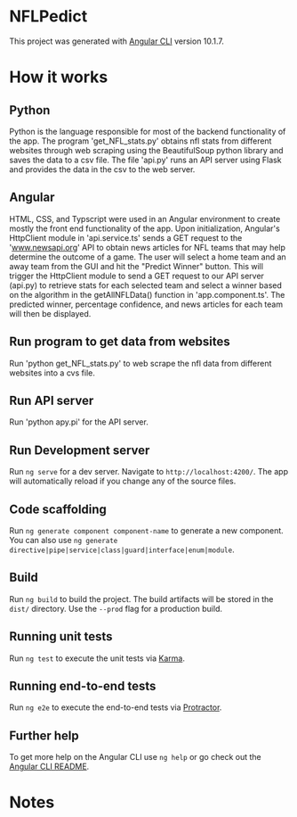 # NFLPedict

This project was generated with [Angular CLI](https://github.com/angular/angular-cli) version 10.1.7.

# How it works

## Python
Python is the language responsible for most of the backend functionality of the app. The program 'get_NFL_stats.py' obtains nfl stats from different websites through web scraping using the BeautifulSoup python library and saves the data to a csv file.  The file 'api.py' runs an API server using Flask and provides the data in the csv to the web server.

## Angular
HTML, CSS, and Typscript were used in an Angular environment to create mostly the front end functionality of the app.
Upon initialization, Angular's HttpClient module in 'api.service.ts' sends a GET request to the 'www.newsapi.org' API to obtain news articles for NFL teams that may help determine the outcome of a game.
The user will select a home team and an away team from the GUI and hit the "Predict Winner" button. This will trigger the HttpClient module to send a GET request to our API server (api.py) to retrieve stats for each selected team and select a winner based on the algorithm in the getAllNFLData() function in 'app.component.ts'. The predicted winner, percentage confidence, and news articles for each team will then be displayed.

## Run program to get data from websites
Run 'python get_NFL_stats.py' to web scrape the nfl data from different websites into a cvs file.

## Run API server
Run 'python apy.pi' for the API server.

## Run Development server

Run `ng serve` for a dev server. Navigate to `http://localhost:4200/`. The app will automatically reload if you change any of the source files.

## Code scaffolding

Run `ng generate component component-name` to generate a new component. You can also use `ng generate directive|pipe|service|class|guard|interface|enum|module`.

## Build

Run `ng build` to build the project. The build artifacts will be stored in the `dist/` directory. Use the `--prod` flag for a production build.

## Running unit tests

Run `ng test` to execute the unit tests via [Karma](https://karma-runner.github.io).

## Running end-to-end tests

Run `ng e2e` to execute the end-to-end tests via [Protractor](http://www.protractortest.org/).

## Further help

To get more help on the Angular CLI use `ng help` or go check out the [Angular CLI README](https://github.com/angular/angular-cli/blob/master/README.md).

# Notes

